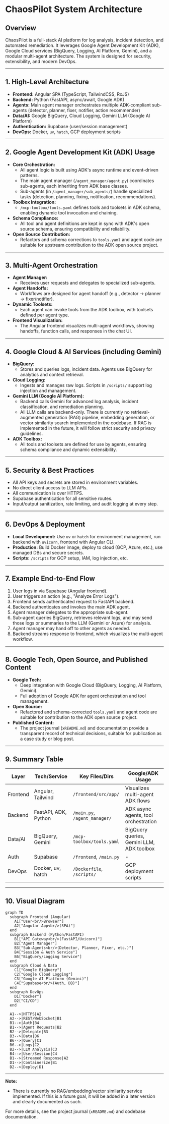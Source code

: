 # ChaosPilot System Architecture

## Overview
ChaosPilot is a full-stack AI platform for log analysis, incident detection, and automated remediation. It leverages Google Agent Development Kit (ADK), Google Cloud services (BigQuery, Logging, AI Platform, Gemini), and a modular multi-agent architecture. The system is designed for security, extensibility, and modern DevOps.

---

## 1. High-Level Architecture

- **Frontend:** Angular SPA (TypeScript, TailwindCSS, RxJS)
- **Backend:** Python (FastAPI, async/await, Google ADK)
- **Agents:** Main agent manager orchestrates multiple ADK-compliant sub-agents (detector, planner, fixer, notifier, action recommender)
- **Data/AI:** Google BigQuery, Cloud Logging, Gemini LLM (Google AI Platform)
- **Authentication:** Supabase (user/session management)
- **DevOps:** Docker, `uv`, `hatch`, GCP deployment scripts

---

## 2. Google Agent Development Kit (ADK) Usage

- **Core Orchestration:**
  - All agent logic is built using ADK's async runtime and event-driven patterns.
  - The main agent manager (`/agent_manager/agent.py`) coordinates sub-agents, each inheriting from ADK base classes.
  - Sub-agents (in `/agent_manager/sub_agents/`) handle specialized tasks (detection, planning, fixing, notification, recommendations).
- **Toolbox Integration:**
  - `/mcp-toolbox/tools.yaml` defines tools and toolsets in ADK schema, enabling dynamic tool invocation and chaining.
- **Schema Compliance:**
  - All tool and agent definitions are kept in sync with ADK's open source schema, ensuring compatibility and reliability.
- **Open Source Contribution:**
  - Refactors and schema corrections to `tools.yaml` and agent code are suitable for upstream contribution to the ADK open source project.

---

## 3. Multi-Agent Orchestration

- **Agent Manager:**
  - Receives user requests and delegates to specialized sub-agents.
- **Agent Handoffs:**
  - Workflows are designed for agent handoff (e.g., detector → planner → fixer/notifier).
- **Dynamic Toolsets:**
  - Each agent can invoke tools from the ADK toolbox, with toolsets defined per agent type.
- **Frontend Visualization:**
  - The Angular frontend visualizes multi-agent workflows, showing handoffs, function calls, and responses in the chat UI.

---

## 4. Google Cloud & AI Services (including Gemini)

- **BigQuery:**
  - Stores and queries logs, incident data. Agents use BigQuery for analytics and context retrieval.
- **Cloud Logging:**
  - Ingests and manages raw logs. Scripts in `/scripts/` support log injection and management.
- **Gemini LLM (Google AI Platform):**
  - Backend calls Gemini for advanced log analysis, incident classification, and remediation planning.
  - All LLM calls are backend-only. There is currently no retrieval-augmented generation (RAG) pipeline, embedding generation, or vector similarity search implemented in the codebase. If RAG is implemented in the future, it will follow strict security and privacy guidelines.
- **ADK Toolbox:**
  - All tools and toolsets are defined for use by agents, ensuring schema compliance and dynamic extensibility.

---

## 5. Security & Best Practices

- All API keys and secrets are stored in environment variables.
- No direct client access to LLM APIs.
- All communication is over HTTPS.
- Supabase authentication for all sensitive routes.
- Input/output sanitization, rate limiting, and audit logging at every step.

---

## 6. DevOps & Deployment

- **Local Development:** Use `uv` or `hatch` for environment management, run backend with `uvicorn`, frontend with Angular CLI.
- **Production:** Build Docker image, deploy to cloud (GCP, Azure, etc.), use managed DBs and secure secrets.
- **Scripts:** `/scripts` for GCP setup, IAM, log injection, etc.

---

## 7. Example End-to-End Flow

1. User logs in via Supabase (Angular frontend).
2. User triggers an action (e.g., "Analyze Error Logs").
3. Frontend sends authenticated request to FastAPI backend.
4. Backend authenticates and invokes the main ADK agent.
5. Agent manager delegates to the appropriate sub-agent.
6. Sub-agent queries BigQuery, retrieves relevant logs, and may send those logs or summaries to the LLM (Gemini or Azure) for analysis.
7. Agent manager may hand off to other agents as needed.
8. Backend streams response to frontend, which visualizes the multi-agent workflow.

---

## 8. Google Tech, Open Source, and Published Content

- **Google Tech:**
  - Deep integration with Google Cloud (BigQuery, Logging, AI Platform, Gemini).
  - Full adoption of Google ADK for agent orchestration and tool management.
- **Open Source:**
  - Refactored and schema-corrected `tools.yaml` and agent code are suitable for contribution to the ADK open source project.
- **Published Content:**
  - The project journal (`xREADME.md`) and documentation provide a transparent record of technical decisions, suitable for publication as a case study or blog post.

---

## 9. Summary Table

| Layer      | Tech/Service         | Key Files/Dirs                | Google/ADK Usage                |
|------------|----------------------|-------------------------------|----------------------------------|
| Frontend   | Angular, Tailwind    | `/frontend/src/app/`          | Visualizes multi-agent ADK flows |
| Backend    | FastAPI, ADK, Python | `/main.py`, `/agent_manager/` | ADK async agents, tool orchestration |
| Data/AI    | BigQuery, Gemini     | `/mcp-toolbox/tools.yaml`     | BigQuery queries, Gemini LLM, ADK toolbox |
| Auth       | Supabase             | `/frontend`, `/main.py`       | -                                |
| DevOps     | Docker, uv, hatch    | `/Dockerfile`, `/scripts/`    | GCP deployment scripts           |

---

## 10. Visual Diagram

```
graph TD
  subgraph Frontend (Angular)
    A1["User<br/>Browser"]
    A2["Angular App<br/>(SPA)"]
  end
  subgraph Backend (Python/FastAPI)
    B1["API Gateway<br/>(FastAPI/Uvicorn)"]
    B2["Agent Manager"]
    B3["Sub-Agents<br/>(Detector, Planner, Fixer, etc.)"]
    B4["Session & Auth Service"]
    B6["BigQuery/Logging Service"]
  end
  subgraph Cloud & Data
    C1["Google BigQuery"]
    C2["Google Cloud Logging"]
    C3["Google AI Platform (Gemini)"]
    C4["Supabase<br/>(Auth, DB)"]
  end
  subgraph DevOps
    D1["Docker"]
    D2["CI/CD"]
  end

  A1-->|HTTPS|A2
  A2-->|REST/WebSocket|B1
  B1-->|Auth|B4
  B1-->|Agent Requests|B2
  B2-->|Delegate|B3
  B3-->|Data|B6
  B6-->|Query|C1
  B6-->|Logs|C2
  B2-->|LLM Analysis|C3
  B4-->|User/Session|C4
  B1-->|Streamed Response|A2
  D1-->|Containerize|B1
  D2-->|Deploy|D1
```

---

**Note:**
- There is currently no RAG/embedding/vector similarity service implemented. If this is a future goal, it will be added in a later version and clearly documented as such.

For more details, see the project journal (`xREADME.md`) and codebase documentation. 